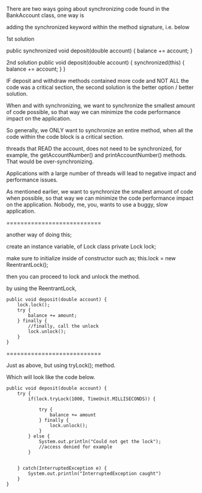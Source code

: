 There are two ways going about synchronizing code found in the BankAccount class, one way is 

adding the synchronized keyword within the method signature, i.e. below

1st solution

public synchronized void deposit(double account) {
	balance += account;
}

2nd solution
public void deposit(double account) {
	synchronized(this) {
		balance += account;
	}
}

IF deposit and withdraw methods contained more code and NOT ALL the
code was a critical section, the second solution is the better
option / better solution.

When and with synchronizing, we want to synchronize the smallest amount of 
code possible, so that way we can minimize the code performance impact on
the application.

So generally, we ONLY want to synchronize an entire method, when all the
code within the code block is a critical section.

threads that READ the account, does not need to be synchronized, 
for example, the getAccountNumber() and printAccountNumber() methods.
That would be over-synchronizing.

Applications with a large number of threads will lead to negative impact
and performance issues.

As mentioned earlier, we want to synchronize the smallest amount of code
when possible, so that way we can minimize the code performance impact
on the application. Nobody, me, you, wants to use a buggy, slow application.

===========================

another way of doing this;

create an instance variable, of Lock class
private Lock lock;

make sure to initialize inside of constructor such as;
this.lock = new ReentrantLock();

then you can proceed to lock and unlock the method.

by using the ReentrantLock, 

	public void deposit(double account) {
		lock.lock();
		try {
			balance += amount;
		} finally {
			//finally, call the unlock
			lock.unlock();
		}
	}

===========================

Just as above, but using tryLock(); method.

Which will look like the code below.

	public void deposit(double account) {
		try {
			if(lock.tryLock(1000, TimeUnit.MILLISECONDS)) {
				
				try {
					balance += amount
				} finally {
					lock.unlock();
				}
			} else {
				System.out.println("Could not get the lock");
				//access denied for example
			}


		} catch(InterruptedException e) {
			System.out.println("InterruptedException caught")
		}
	}
